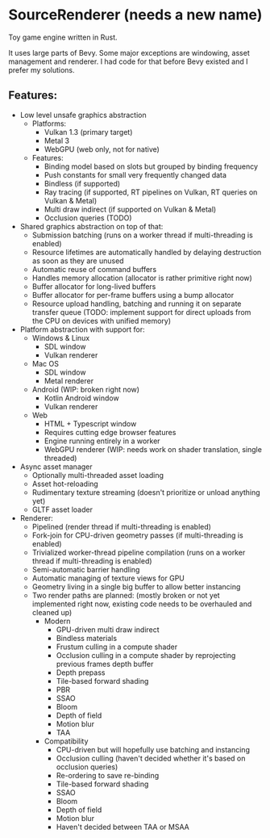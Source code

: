 # SourceRenderer (needs a new name)
Toy game engine written in Rust.

It uses large parts of Bevy. Some major exceptions are windowing, asset management and renderer.
I had code for that before Bevy existed and I prefer my solutions.

## Features:
* Low level unsafe graphics abstraction
  * Platforms:
    * Vulkan 1.3 (primary target)
    * Metal 3
    * WebGPU (web only, not for native)
  * Features:
    * Binding model based on slots but grouped by binding frequency
    * Push constants for small very frequently changed data
    * Bindless (if supported)
    * Ray tracing (if supported, RT pipelines on Vulkan, RT queries on Vulkan & Metal)
    * Multi draw indirect (if supported on Vulkan & Metal)
    * Occlusion queries (TODO)
* Shared graphics abstraction on top of that:
    * Submission batching (runs on a worker thread if multi-threading is enabled)
    * Resource lifetimes are automatically handled by delaying destruction as soon as they are unused
    * Automatic reuse of command buffers
    * Handles memory allocation (allocator is rather primitive right now)
    * Buffer allocator for long-lived buffers
    * Buffer allocator for per-frame buffers using a bump allocator
    * Resource upload handling, batching and running it on separate transfer queue (TODO: implement support for direct uploads from the CPU on devices with unified memory)
* Platform abstraction with support for:
  * Windows & Linux
    * SDL window
    * Vulkan renderer
  * Mac OS
    * SDL window
    * Metal renderer
  * Android (WIP: broken right now)
    * Kotlin Android window
    * Vulkan renderer
  * Web
    * HTML + Typescript window
    * Requires cutting edge browser features
    * Engine running entirely in a worker
    * WebGPU renderer (WIP: needs work on shader translation, single threaded)
* Async asset manager
  * Optionally multi-threaded asset loading
  * Asset hot-reloading
  * Rudimentary texture streaming (doesn't prioritize or unload anything yet)
  * GLTF asset loader
* Renderer:
    * Pipelined (render thread if multi-threading is enabled)
    * Fork-join for CPU-driven geometry passes (if multi-threading is enabled)
    * Trivialized worker-thread pipeline compilation (runs on a worker thread if multi-threading is enabled)
    * Semi-automatic barrier handling
    * Automatic managing of texture views for GPU
    * Geometry living in a single big buffer to allow better instancing
    * Two render paths are planned: (mostly broken or not yet implemented right now, existing code needs to be overhauled and cleaned up)
      * Modern
        * GPU-driven multi draw indirect
        * Bindless materials
        * Frustum culling in a compute shader
        * Occlusion culling in a compute shader by reprojecting previous frames depth buffer
        * Depth prepass
        * Tile-based forward shading
        * PBR
        * SSAO
        * Bloom
        * Depth of field
        * Motion blur
        * TAA
      * Compatibility
        * CPU-driven but will hopefully use batching and instancing
        * Occlusion culling (haven't decided whether it's based on occlusion queries)
        * Re-ordering to save re-binding
        * Tile-based forward shading
        * SSAO
        * Bloom
        * Depth of field
        * Motion blur
        * Haven't decided between TAA or MSAA
